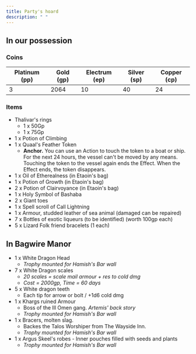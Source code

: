 ```yaml
---
title: Party's hoard
description: " "
---
```


## In our possession

### Coins

| Platinum (pp) | Gold (gp) | Electrum (ep) | Silver (sp) | Copper (cp) |
| ------------- | --------- | ------------- | ----------- | ----------- |
| 3             | 2064      | 10            | 40          | 24          |

### Items

-   Thalivar's rings
    -   1 x 50Gp
    -   1 x 75Gp
-   1 x Potion of Climbing
-   1 x Quaal's Feather Token
    -   **Anchor.** You can use an Action to touch the token to a boat or ship. For the next 24 hours, the vessel can't be moved by any means. Touching the token to the vessel again ends the Effect. When the Effect ends, the token disappears.
-   1 x Oil of Etherealness (in Etaoin's bag)
-   1 x Potion of Growth (in Etaoin's bag)
-   2 x Potion of Clairvoyance (in Etaoin's bag)
-   1 x Holy Symbol of Bashaba
-   2 x Giant toes
-   1 x Spell scroll of Call Lightning
-   1 x Armour, studded leather of sea animal (damaged can be repaired)
-   7 x Bottles of exotic liqueurs (to be identified) (worth 100gp each)
-   5 x Lizard Folk friend bracelets (1 each)

## In Bagwire Manor

-   1 x White Dragon Head
    -   _Trophy mounted for Hamish's Bar wall_
-   7 x White Dragon scales
    -   _20 scales = scale mail armour + res to cold dmg_
    -   _Cost = 2000gp, Time = 60 days_
-   5 x White dragon teeth
    -   Each tip for arrow or bolt / +1d6 cold dmg
-   1 x Khargs ruined Armour
    -   Boss of the Ill Omen gang. _Artemis' back story_
    -   _Trophy mounted for Hamish's Bar wall_
-   1 x Bracers, molten slag.
    -   Backes the Talos Worshiper from The Wayside Inn.
    -   _Trophy mounted for Hamish's Bar wall_
-   1 x Argus Skeel's robes - Inner pouches filled with seeds and plants
    -   _Trophy mounted for Hamish's Bar wall_
